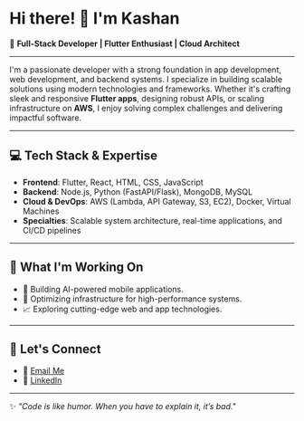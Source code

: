 # Hi there! 👋 I'm Kashan

🚀 **Full-Stack Developer | Flutter Enthusiast | Cloud Architect**

---

I'm a passionate developer with a strong foundation in app development, web development, and backend systems. I specialize in building scalable solutions using modern technologies and frameworks. Whether it's crafting sleek and responsive **Flutter apps**, designing robust APIs, or scaling infrastructure on **AWS**, I enjoy solving complex challenges and delivering impactful software.

---

## 💻 **Tech Stack & Expertise**
- **Frontend**: Flutter, React, HTML, CSS, JavaScript
- **Backend**: Node.js, Python (FastAPI/Flask), MongoDB, MySQL
- **Cloud & DevOps**: AWS (Lambda, API Gateway, S3, EC2), Docker, Virtual Machines
- **Specialties**: Scalable system architecture, real-time applications, and CI/CD pipelines

---

## 🚀 **What I'm Working On**
- 🌟 Building AI-powered mobile applications.
- 🔧 Optimizing infrastructure for high-performance systems.
- 📈 Exploring cutting-edge web and app technologies.

---

## 🤝 **Let's Connect**
- 📧 [Email Me](mailto:epe18018@rgipt.ac.in)  
- 💼 [LinkedIn](https://www.linkedin.com/in/kashan-ahmed-khan-878343194/)    

---

✨ _"Code is like humor. When you have to explain it, it’s bad."_  

